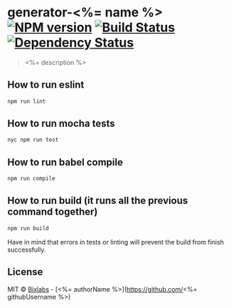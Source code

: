 # generator-<%= name %> [![NPM version][npm-image]][npm-url] [![Build Status][travis-image]][travis-url] [![Dependency Status][daviddm-image]][daviddm-url]
> <%= description %>

## How to run eslint

```bash
npm run lint
```

## How to run mocha tests

```bash
nyc npm run test
```

## How to run babel compile
```bash
npm run compile
```

## How to run build (it runs all the previous command together)
```bash
npm run build
```

Have in mind that errors in tests or linting will prevent the build from finish successfully.

## License

MIT © [Bixlabs](www.bixlabs.com) - [<%= authorName %>](https://github.com/<%= githubUsername %>)


[npm-image]: https://badge.fury.io/js/generator-bix-module-template.svg
[npm-url]: https://npmjs.org/package/generator-bix-module-template
[travis-image]: https://travis-ci.org/bixlabs/generator-bix-module-template.svg?branch=master
[travis-url]: https://travis-ci.org/bixlabs/generator-bix-module-template
[daviddm-image]: https://david-dm.org/bixlabs/generator-bix-module-template.svg?theme=shields.io
[daviddm-url]: https://david-dm.org/bixlabs/generator-bix-module-template
